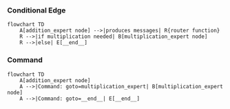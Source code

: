 ### Conditional Edge 

```mermaid
flowchart TD
    A[addition_expert node] -->|produces messages| R{router function}
    R -->|if multiplication needed| B[multiplication_expert node]
    R -->|else| E[__end__]
```

### Command 

```mermaid
flowchart TD
    A[addition_expert node]
    A -->|Command: goto=multiplication_expert| B[multiplication_expert node]
    A -->|Command: goto=__end__| E[__end__]
```

